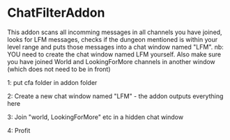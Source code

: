 # ChatFilterAddon

This addon scans all incomming messages in all channels you have joined, looks for LFM messages, checks if the dungeon mentioned is within your level range and puts those messages into a chat window named "LFM". 
nb: YOU need to create the chat window named LFM yourself. Also make sure you have joined World and LookingForMore channels in another window (which does not need to be in front)

1: put cfa folder in addon folder

2: Create a new chat window named "LFM" - the addon outputs everything here

3: Join "world, LookingForMore" etc in a hidden chat window

4: Profit

